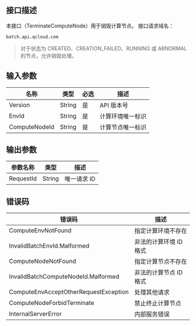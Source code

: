 ## 接口描述
本接口（TerminateComputeNode）用于销毁计算节点。
接口请求域名：
```
batch.api.qcloud.com
```
> 对于状态为 CREATED、CREATION_FAILED、RUNNING 或 ABNORMAL 的节点，允许销毁处理。

## 输入参数
名称 | 类型  | 必选 | 描述
-----|------|-----|------
Version | String | 是 | API 版本号
EnvId | String | 是 | 计算环境唯一标识
ComputeNodeId | String | 是 | 计算节点唯一标识

## 输出参数
参数名称 | 类型  | 描述
-----|------|-----
RequestId | String | 唯一请求 ID

## 错误码
错误码 | 描述
-----|------
ComputeEnvNotFound | 指定计算环境不存在
InvalidBatchEnvId.Malformed | 非法的计算环境 ID 格式
ComputeNodeNotFound | 指定计算节点不存在
InvalidBatchComputeNodeId.Malformed | 非法的计算节点 ID 格式
ComputeEnvAcceptOtherRequestException | 处理其他请求
ComputeNodeForbidTerminate | 禁止终止计算节点
InternalServerError | 内部服务错误


